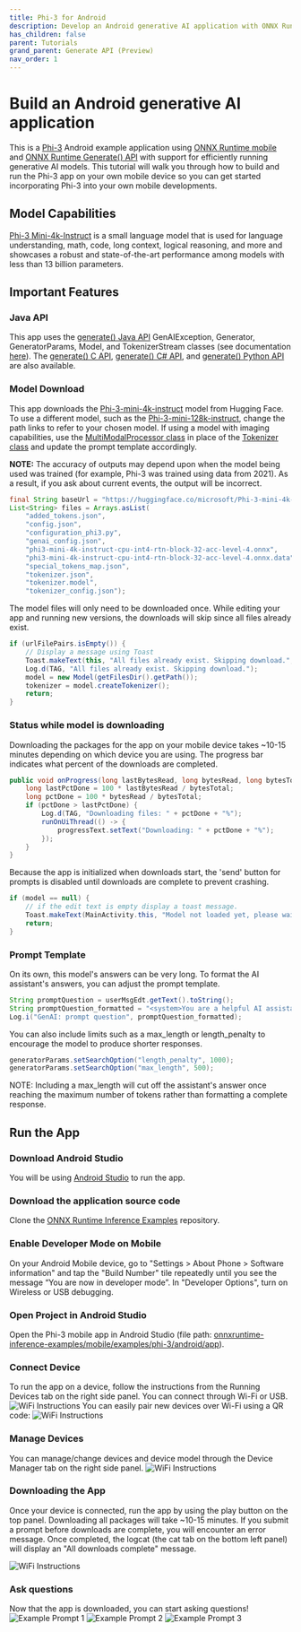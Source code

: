 ```yaml
---
title: Phi-3 for Android
description: Develop an Android generative AI application with ONNX Runtime
has_children: false
parent: Tutorials
grand_parent: Generate API (Preview)
nav_order: 1
---
```


# Build an Android generative AI application
This is a [Phi-3](https://huggingface.co/microsoft/Phi-3-mini-4k-instruct) Android example application using [ONNX Runtime mobile](https://onnxruntime.ai/docs/tutorials/mobile/) and [ONNX Runtime Generate() API](https://github.com/microsoft/onnxruntime-genai) with support for efficiently running generative AI models. This tutorial will walk you through how to build and run the Phi-3 app on your own mobile device so you can get started incorporating Phi-3 into your own mobile developments.  

## Model Capabilities
[Phi-3 Mini-4k-Instruct](https://huggingface.co/microsoft/Phi-3-mini-4k-instruct) is a small language model that is used for language understanding, math, code, long context, logical reasoning, and more and showcases a robust and state-of-the-art performance among models with less than 13 billion parameters.

## Important Features

### Java API
This app uses the [generate() Java API](https://github.com/microsoft/onnxruntime-genai/tree/main/src/java/src/main/java/ai/onnxruntime/genai) GenAIException, Generator, GeneratorParams, Model, and TokenizerStream classes (see documentation [here](https://onnxruntime.ai/docs/genai/api/java.html)). The [generate() C API](https://onnxruntime.ai/docs/genai/api/c.html), [generate() C# API](https://onnxruntime.ai/docs/genai/api/csharp.html), and [generate() Python API](https://onnxruntime.ai/docs/genai/api/python.html) are also available.

### Model Download
This app downloads the [Phi-3-mini-4k-instruct](https://huggingface.co/microsoft/Phi-3-mini-4k-instruct) model from Hugging Face. To use a different model, such as the [Phi-3-mini-128k-instruct](https://huggingface.co/microsoft/Phi-3-mini-128k-instruct/tree/main), change the path links to refer to your chosen model. If using a model with imaging capabilities, use the [MultiModalProcessor class]() in place of the [Tokenizer class]() and update the prompt template accordingly.

**NOTE:** The accuracy of outputs may depend upon when the model being used was trained (for example, Phi-3 was trained using data from 2021). As a result,  if you ask about current events, the output will be incorrect.

```java
final String baseUrl = "https://huggingface.co/microsoft/Phi-3-mini-4k-instruct-onnx/resolve/main/cpu_and_mobile/cpu-int4-rtn-block-32-acc-level-4/";
List<String> files = Arrays.asList(
    "added_tokens.json",
    "config.json",
    "configuration_phi3.py",
    "genai_config.json",
    "phi3-mini-4k-instruct-cpu-int4-rtn-block-32-acc-level-4.onnx",
    "phi3-mini-4k-instruct-cpu-int4-rtn-block-32-acc-level-4.onnx.data",
    "special_tokens_map.json",
    "tokenizer.json",
    "tokenizer.model",
    "tokenizer_config.json");
```
The model files will only need to be downloaded once. While editing your app and running new versions, the downloads will skip since all files already exist.
```java
if (urlFilePairs.isEmpty()) {
    // Display a message using Toast
    Toast.makeText(this, "All files already exist. Skipping download.", Toast.LENGTH_SHORT).show();
    Log.d(TAG, "All files already exist. Skipping download.");
    model = new Model(getFilesDir().getPath());
    tokenizer = model.createTokenizer();
    return;
}
```

### Status while model is downloading
Downloading the packages for the app on your mobile device takes ~10-15 minutes depending on which device you are using. The progress bar indicates what percent of the downloads are completed. 
```java
public void onProgress(long lastBytesRead, long bytesRead, long bytesTotal) {
    long lastPctDone = 100 * lastBytesRead / bytesTotal;
    long pctDone = 100 * bytesRead / bytesTotal;
    if (pctDone > lastPctDone) {
        Log.d(TAG, "Downloading files: " + pctDone + "%");
        runOnUiThread(() -> {
            progressText.setText("Downloading: " + pctDone + "%");
        });
    }
}
```
Because the app is initialized when downloads start, the 'send' button for prompts is disabled until downloads are complete to prevent crashing.
```java
if (model == null) {
    // if the edit text is empty display a toast message.
    Toast.makeText(MainActivity.this, "Model not loaded yet, please wait...", Toast.LENGTH_SHORT).show();
    return;
}
```

### Prompt Template
On its own, this model's answers can be very long. To format the AI assistant's answers, you can adjust the prompt template. 
```java
String promptQuestion = userMsgEdt.getText().toString();
String promptQuestion_formatted = "<system>You are a helpful AI assistant. Answer in two paragraphs or less<|end|><|user|>"+promptQuestion+"<|end|>\n<assistant|>";
Log.i("GenAI: prompt question", promptQuestion_formatted);
```
You can also include limits such as a max_length or length_penalty to encourage the model to produce shorter responses. 
```java
generatorParams.setSearchOption("length_penalty", 1000);
generatorParams.setSearchOption("max_length", 500);
```
NOTE: Including a max_length will cut off the assistant's answer once reaching the maximum number of tokens rather than formatting a complete response.

## Run the App

### Download Android Studio
You will be using [Android Studio](https://developer.android.com/studio) to run the app.

### Download the application source code
Clone the [ONNX Runtime Inference Examples](https://github.com/microsoft/onnxruntime-inference-examples/tree/c29d8edd6d010a2649d69f84f54539f1062d776d) repository.

### Enable Developer Mode on Mobile
On your Android Mobile device, go to "Settings > About Phone > Software information" and tap the "Build Number" tile repeatedly until you see the message “You are now in developer mode”. In "Developer Options", turn on Wireless or USB debugging.

### Open Project in Android Studio
Open the Phi-3 mobile app in Android Studio (file path: [onnxruntime-inference-examples/mobile/examples/phi-3/android/app](https://github.com/microsoft/onnxruntime-inference-examples/tree/main/mobile/examples/phi-3/android/app)).

### Connect Device
To run the app on a device, follow the instructions from the Running Devices tab on the right side panel. You can connect through Wi-Fi or USB.
![WiFi Instructions](../../../images/phi3_MobileTutorial_RunDevice.png)
You can easily pair new devices over Wi-Fi using a QR code:
![WiFi Instructions](../../../images/phi3_MobileTutorial_WiFi.png)

### Manage Devices
You can manage/change devices and device model through the Device Manager tab on the right side panel.
![WiFi Instructions](../../../images/phi3_MobileTutorial_DeviceManager.png)

### Downloading the App
Once your device is connected, run the app by using the play button on the top panel. Downloading all packages will take ~10-15 minutes. If you submit a prompt before downloads are complete, you will encounter an error message. Once completed, the logcat (the cat tab on the bottom left panel) will display an "All downloads complete" message.

![WiFi Instructions](../../../images/phi3_MobileTutorial_Error.png)

### Ask questions
Now that the app is downloaded, you can start asking questions!
![Example Prompt 1](../../../images/phi3_MobileTutorial_ex1.png)
![Example Prompt 2](../../../images/phi3_MobileTutorial_ex2.png)
![Example Prompt 3](../../../images/phi3_MobileTutorial_ex3.png)
